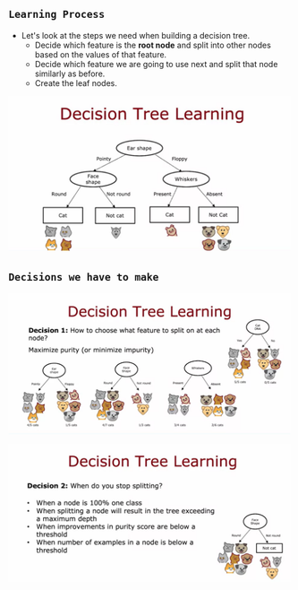 ## `Learning Process`

- Let's look at the steps we need when building a decision tree.
  - Decide which feature is the **root node** and split into other nodes based on the values of that feature.
  - Decide which feature we are going to use next and split that node similarly as before.
  - Create the leaf nodes.

![Alt text](<ref img/3.png>)

## `Decisions we have to make`

![Alt text](<ref img/4.png>)

![Alt text](<ref img/5.png>)